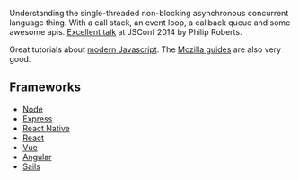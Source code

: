 

Understanding the single-threaded non-blocking asynchronous concurrent language thing. With a call stack, an event loop, a callback queue and some awesome apis. [Excellent talk](https://www.youtube.com/watch?v=8aGhZQkoFbQ) at JSConf 2014 by Philip Roberts.

Great tutorials about [modern Javascript](https://javascript.info/intro). The [Mozilla guides](https://developer.mozilla.org/en-US/docs/Web/JavaScript) are also very good.

## Frameworks
- [Node](https://nodejs.dev/learn/introduction-to-nodejs)
- [Express](https://expressjs.com/en/guide/routing.html)
- [React Native](https://facebook.github.io/react-native/docs/getting-started)
- [React](https://reactjs.org/tutorial/tutorial.html)
- [Vue](https://vuejs.org/v2/guide/)
- [Angular](https://angular.io/tutorial)
- [Sails](https://sailsjs.com/documentation/tutorials/full-stack-java-script-with-sails)
